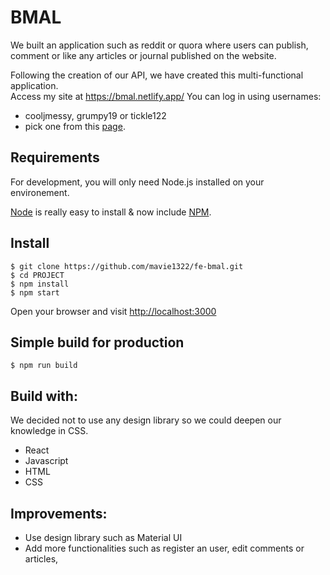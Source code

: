 # BMAL

We built an application such as reddit or quora where users can publish, comment or like any articles or journal published on the website.

Following the creation of our API, we have created this multi-functional application.  
Access my site at https://bmal.netlify.app/
You can log in using usernames: 
- cooljmessy, grumpy19 or tickle122
- pick one from this [page](https://bmal237.herokuapp.com/api/users).

## Requirements

For development, you will only need Node.js installed on your environement.

[Node](http://nodejs.org/) is really easy to install & now include [NPM](https://npmjs.org/).

## Install

    $ git clone https://github.com/mavie1322/fe-bmal.git
    $ cd PROJECT
    $ npm install
    $ npm start

Open your browser and visit <http://localhost:3000>

## Simple build for production

    $ npm run build

## Build with:

We decided not to use any design library so we could deepen our knowledge in CSS.

- React
- Javascript
- HTML
- CSS

## Improvements:

- Use design library such as Material UI
- Add more functionalities such as register an user, edit comments or articles,
